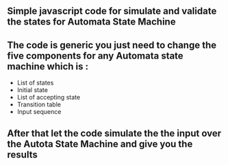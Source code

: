 ## Simple javascript code for simulate and validate the states for Automata State Machine

## The code is generic you just need to change the five components for any Automata state machine which is :
- List of states
- Initial state
- List of accepting state
- Transition table
- Input sequence

## After that let the code simulate the the input over the Autota State Machine and give you the results 

